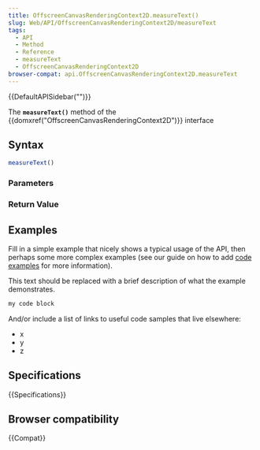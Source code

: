 ```yaml
---
title: OffscreenCanvasRenderingContext2D.measureText()
slug: Web/API/OffscreenCanvasRenderingContext2D/measureText
tags:
  - API
  - Method
  - Reference
  - measureText
  - OffscreenCanvasRenderingContext2D
browser-compat: api.OffscreenCanvasRenderingContext2D.measureText
---
```

{{DefaultAPISidebar("")}}

The **`measureText()`** method of the {{domxref("OffscreenCanvasRenderingContext2D")}} interface 

## Syntax

```js
measureText()
```

### Parameters



### Return Value



## Examples

Fill in a simple example that nicely shows a typical usage of the API, then perhaps some more complex examples (see our guide on how to add [code examples](/en-US/docs/MDN/Contribute/Structures/Code_examples) for more information).

This text should be replaced with a brief description of what the example demonstrates.

```js
my code block
```

And/or include a list of links to useful code samples that live elsewhere:

*   x
*   y
*   z

## Specifications

{{Specifications}}

## Browser compatibility

{{Compat}}


